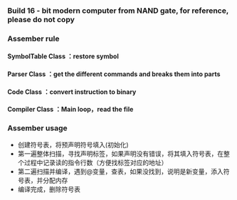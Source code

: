### Build 16 - bit modern computer from NAND gate, for reference, please do not copy

### Assember rule
#### SymbolTable Class ：restore symbol
#### Parser Class      ：get the different commands and breaks them into parts
#### Code Class        ：convert instruction to binary
#### Compiler Class    ：Main loop，read the file

### Assember usage
- 创建符号表，将预声明符号填入(初始化)
- 第一遍整体扫描，寻找声明标签，如果声明没有错误，将其填入符号表，在整个过程中记录读的指令行数（方便找标签对应的地址）
- 第二遍扫描并编译，遇到@变量，查表，如果没找到，说明是新变量，添入符号表，并分配内存
- 编译完成，删除符号表

